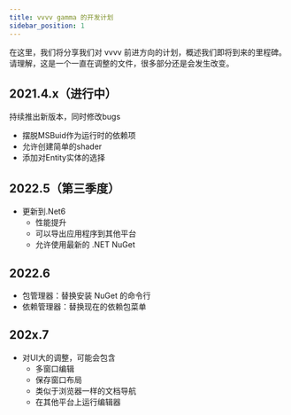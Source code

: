 ```yaml
---
title: vvvv gamma 的开发计划
sidebar_position: 1
---
```


在这里，我们将分享我们对 vvvv 前进方向的计划，概述我们即将到来的里程碑。请理解，这是一个一直在调整的文件，很多部分还是会发生改变。

## 2021.4.x（进行中）

持续推出新版本，同时修改bugs

- 摆脱MSBuid作为运行时的依赖项
- 允许创建简单的shader
- 添加对Entity实体的选择

## 2022.5（第三季度）

- 更新到.Net6
    - 性能提升
    - 可以导出应用程序到其他平台
    - 允许使用最新的 .NET NuGet

## 2022.6

- 包管理器：替换安装 NuGet 的命令行
- 依赖管理器：替换现在的依赖包菜单

## 202x.7

- 对UI大的调整，可能会包含
    - 多窗口编辑
    - 保存窗口布局
    - 类似于浏览器一样的文档导航
    - 在其他平台上运行编辑器
